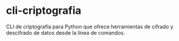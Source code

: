 # cli-criptografia
CLI de criptografía para Python que ofrece herramientas de cifrado y descifrado de datos desde la línea de comandos. 
